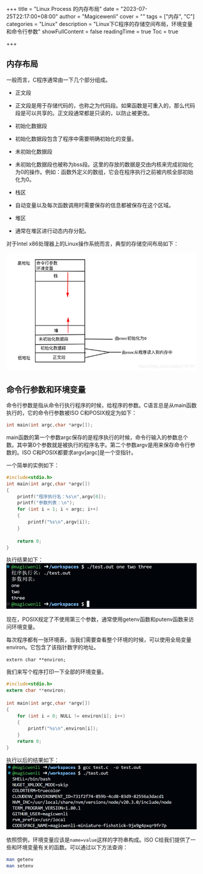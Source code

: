 +++
title = "Linux Process 的内存布局"
date = "2023-07-25T22:17:00+08:00"
author = "Magicewenli"
cover = ""
tags = ["内存", "C"]
categories = "Linux"
description = "Linux下C程序的存储空间布局，环境变量和命令行参数"
showFullContent = false
readingTime = true
Toc = true

+++

## 内存布局

一般而言，C程序通常由一下几个部分组成。

- 正文段
 - 正文段是用于存储代码的，也称之为代码段。如果函数是可重入的，那么代码段是可以共享的。正文段通常都是只读的，以防止被更改。
 
- 初始化数据段
 - 初始化数据段包含了程序中需要明确初始化的变量。
 
- 未初始化数据段
 - 未初始化数据段也被称为bss段。这里的存放的数据是交由内核来完成初始化为0的操作。例如：函数外定义的数组，它会在程序执行之前被内核全部初始化为0。
 
- 栈区
 - 自动变量以及每次函数调用时需要保存的信息都被保存在这个区域。
 
- 堆区
 - 通常在堆区进行动态内存分配。

对于Intel x86处理器上的Linux操作系统而言，典型的存储空间布局如下：

![内存布局](/img/process_memory_layout.png)

## 命令行参数和环境变量

命令行参数是指从命令行执行程序的时候，给程序的参数。C语言总是从main函数执行的，它的命令行参数被ISO C和POSIX规定为如下：

```c
int main(int argc,char *argv[]);
```

main函数的第一个参数argc保存的是程序执行的时候，命令行输入的参数总个数。其中第0个参数就是被执行的程序名字。第二个参数argv是用来保存命令行参数的。ISO C和POSIX都要求argv[argc]是一个空指针。

一个简单的实例如下：

```c
#include<stdio.h>
int main(int argc,char *argv[])
{
    printf("程序执行名：%s\n",argv[0]);
    printf("参数列表：\n");
    for (int i = 1; i < argc; i++)
    {
        printf("%s\n",argv[i]);
    }
    
    return 0;
}
```

执行结果如下：
![example](/img/argc_argv_example.jpg)

现在，POSIX规定了不使用第三个参数，通常使用getenv函数和putenv函数来访问环境变量。

每次程序都有一张环境表，当我们需要查看整个环境的时候，可以使用全局变量environ。它包含了该指针数字的地址。

`extern char **environ;`

我们来写个程序打印一下全部的环境变量。

```c
#include<stdio.h>
extern char **environ;

int main(int argc,char *argv[])
{
    for (int i = 0; NULL != environ[i]; i++)
    {
        printf("%s\n",environ[i]);
    }
    return 0;
}
```

执行以后的结果如下：
![example](/img/environ_example.jpg)

依照惯例，环境变量应该是`name=value`这样的字符串构成。ISO C给我们提供了一些和环境变量有关的函数。可以通过以下方法查询：

```bash
man getenv
man setenv
```

